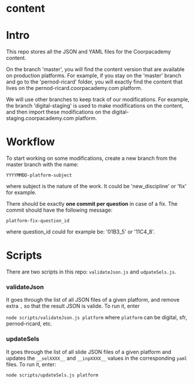 content
=======

# Intro

This repo stores all the JSON and YAML files for the Coorpacademy content.

On the branch 'master', you will find the content version that are available on production platforms. For example, if you stay on the 'master' branch and go to the 'pernod-ricard' folder, you will exactly find the content that lives on the pernod-ricard.coorpacademy.com platform.

We will use other branches to keep track of our modifications. For example, the branch 'digital-staging' is used to make modifications on the content, and then import these modifications on the digital-staging.coorpacademy.com platform.

# Workflow

To start working on some modifications, create a new branch from the master branch with the name:

`YYYYMMDD-platform-subject`

where subject is the nature of the work. It could be 'new_discipline' or 'fix' for example.

There should be exactly **one commit per question** in case of a fix. The commit should have the following message:

`platform-fix-question_id`

where question_id could for example be: '01B3_5' or '11C4_8'.

# Scripts

There are two scripts in this repo: `validateJson.js` and `udpateSels.js`.

### validateJson
It goes through the list of all JSON files of a given platform, and remove extra `,` so that the result JSON is valide. To run it, enter

`node scripts/validateJson.js platform` where `platform` can be digital, sfr, pernod-ricard, etc.

### updateSels
It goes through the list of all slide JSON files of a given platform and updates the `__selXXXX__` and `__inpXXXX__` values in the corresponding `yaml` files. To run it, enter:

`node scripts/updateSels.js platform`
